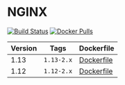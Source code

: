 NGINX
=================

[![Build Status](https://travis-ci.org/drupal-docker/nginx.svg?branch=master)](https://travis-ci.org/drupal-docker/nginx)
[![Docker Pulls](https://img.shields.io/docker/pulls/drupaldocker/nginx.svg?maxAge=2592000)](https://hub.docker.com/r/drupaldocker/nginx)

| Version | Tags | Dockerfile |
| --- | --- | --- |
| 1.13 | `1.13-2.x` | [Dockerfile](https://github.com/drupal-docker/nginx/blob/master/1.13/Dockerfile) |
| 1.12 | `1.12-2.x` | [Dockerfile](https://github.com/drupal-docker/nginx/blob/master/1.12/Dockerfile) |

